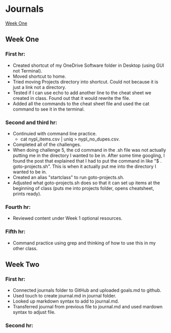 # Journals

[Week One](##Week-One)

## Week One

### First hr:
- Created shortcut of my OneDrive Software folder in Desktop (using GUI not Terminal).
- Moved shortcut to home.
- Tried moving Projects directory into shortcut. Could not because it is just a link not a directory.
- Tested if I can use echo to add another line to the cheat sheet we created in class. Found out that it would rewrite the file.
- Added all the commands to the cheat sheet file and used the cat command to see it in the terminal.
	
### Second and third hr:
- Continuied with command line practice.
    - cat nypl_items.csv | uniq > nypl_no_dupes.csv.
- Completed all of the challenges.
- When doing challenge 5, the cd command in the .sh file was not actually putting me in the directory I wanted to be in. After some time googling, I found the post that explained that I had to put the command in like "$ . goto-projects.sh". This is when it actually put me into the directory I wanted to be in.
- Created an alias "startclass" to run goto-projects.sh.
- Adjusted what goto-projects.sh does so that it can set up items at the beginning of class (puts me into projects folder, opens cheatsheet, prints ready).
	
### Fourth hr:
- Reviewed content under Week 1 optional resources.

### Fifth hr:
- Command practice using grep and thinking of how to use this in my other class.

## Week Two

### First hr:
- Connected journals folder to GitHub and uploaded goals.md to github.
- Used touch to create journal.md in journal folder.
- Looked up markdown syntax to add to journal.md.
- Transferred journal from previous file to journal.md and used mardown syntax to adjust file.

### Second hr:
